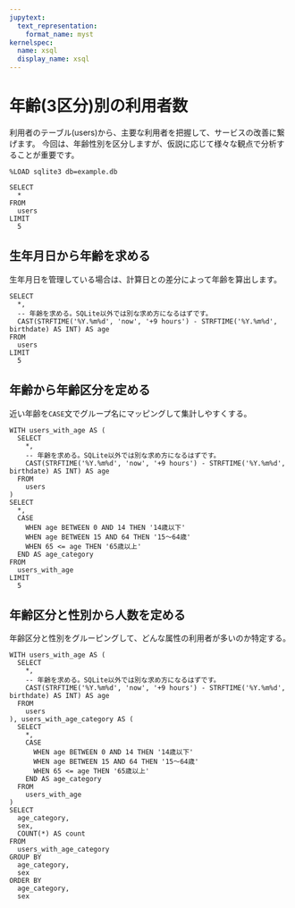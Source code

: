 ```yaml
---
jupytext:
  text_representation:
    format_name: myst
kernelspec:
  name: xsql
  display_name: xsql
---
```


# 年齢(3区分)別の利用者数

利用者のテーブル(users)から、主要な利用者を把握して、サービスの改善に繋げます。
今回は、年齢性別を区分しますが、仮説に応じて様々な観点で分析することが重要です。

```{code-cell}
%LOAD sqlite3 db=example.db
```

```{code-cell}
SELECT
  *
FROM
  users
LIMIT
  5
```

## 生年月日から年齢を求める
生年月日を管理している場合は、計算日との差分によって年齢を算出します。

```{code-cell}
SELECT
  *,
  -- 年齢を求める。SQLite以外では別な求め方になるはずです。
  CAST(STRFTIME('%Y.%m%d', 'now', '+9 hours') - STRFTIME('%Y.%m%d', birthdate) AS INT) AS age
FROM
  users
LIMIT
  5
```

## 年齢から年齢区分を定める
近い年齢を`CASE`文でグループ名にマッピングして集計しやすくする。

```{code-cell}
WITH users_with_age AS (
  SELECT
    *,
    -- 年齢を求める。SQLite以外では別な求め方になるはずです。
    CAST(STRFTIME('%Y.%m%d', 'now', '+9 hours') - STRFTIME('%Y.%m%d', birthdate) AS INT) AS age
  FROM
    users
)
SELECT
  *,
  CASE
    WHEN age BETWEEN 0 AND 14 THEN '14歳以下'
    WHEN age BETWEEN 15 AND 64 THEN '15～64歳'
    WHEN 65 <= age THEN '65歳以上'
  END AS age_category
FROM
  users_with_age
LIMIT
  5
```

## 年齢区分と性別から人数を定める
年齢区分と性別をグルーピングして、どんな属性の利用者が多いのか特定する。

```{code-cell}
WITH users_with_age AS (
  SELECT
    *,
    -- 年齢を求める。SQLite以外では別な求め方になるはずです。
    CAST(STRFTIME('%Y.%m%d', 'now', '+9 hours') - STRFTIME('%Y.%m%d', birthdate) AS INT) AS age
  FROM
    users
), users_with_age_category AS (
  SELECT
    *,
    CASE
      WHEN age BETWEEN 0 AND 14 THEN '14歳以下'
      WHEN age BETWEEN 15 AND 64 THEN '15～64歳'
      WHEN 65 <= age THEN '65歳以上'
    END AS age_category
  FROM
    users_with_age
)
SELECT
  age_category,
  sex,
  COUNT(*) AS count
FROM
  users_with_age_category
GROUP BY
  age_category,
  sex
ORDER BY
  age_category,
  sex
```
